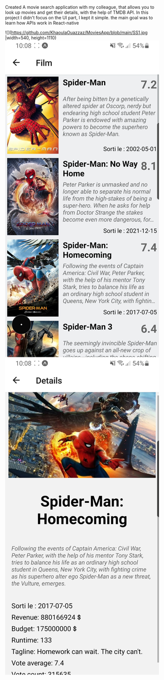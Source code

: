 Created A movie search application with my colleague, that allows you to look up movies and get their details, with the help of TMDB API.
In this project I didn't focus on the UI part, I kept it simple. the main goal was to learn how APIs work in React-native 

![](https://github.com/KhaoulaOuazzaz/MoviesApp/blob/main/SS1.jpg |width=540, height=1110)
![](https://github.com/KhaoulaOuazzaz/MoviesApp/blob/main/SS2.jpg)
![](https://github.com/KhaoulaOuazzaz/MoviesApp/blob/main/SS3.jpg)
